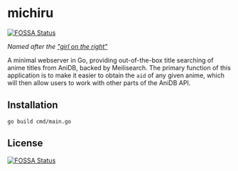 # michiru
[![FOSSA Status](https://app.fossa.com/api/projects/git%2Bgithub.com%2Fchaaaaun%2Fmichiru.svg?type=shield)](https://app.fossa.com/projects/git%2Bgithub.com%2Fchaaaaun%2Fmichiru?ref=badge_shield)

_Named after the ["girl on the right"](https://wiki.anidb.net/Who_is_that_girl)_

A minimal webserver in Go, providing out-of-the-box title searching of anime titles from AniDB, backed by Meilisearch.
The primary function of this application is to make it easier to obtain the `aid` of any given anime, which will then allow users to work with other parts of the AniDB API.

## Installation
`go build cmd/main.go`


## License
[![FOSSA Status](https://app.fossa.com/api/projects/git%2Bgithub.com%2Fchaaaaun%2Fmichiru.svg?type=large)](https://app.fossa.com/projects/git%2Bgithub.com%2Fchaaaaun%2Fmichiru?ref=badge_large)